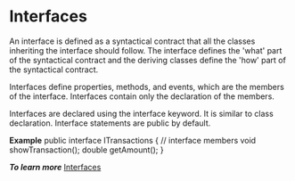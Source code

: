 # Interfaces

An interface is defined as a syntactical contract that all the classes inheriting the interface should follow. The interface defines the 'what' part of the syntactical contract and the deriving classes define the 'how' part of the syntactical contract.

Interfaces define properties, methods, and events, which are the members of the interface. Interfaces contain only the declaration of the members.

Interfaces are declared using the interface keyword. It is similar to class declaration. Interface statements are public by default.

**Example**
public interface ITransactions {
   // interface members
   void showTransaction();
   double getAmount();
}

***To learn more*** [Interfaces](https://www.javatpoint.com/c-sharp-interface)